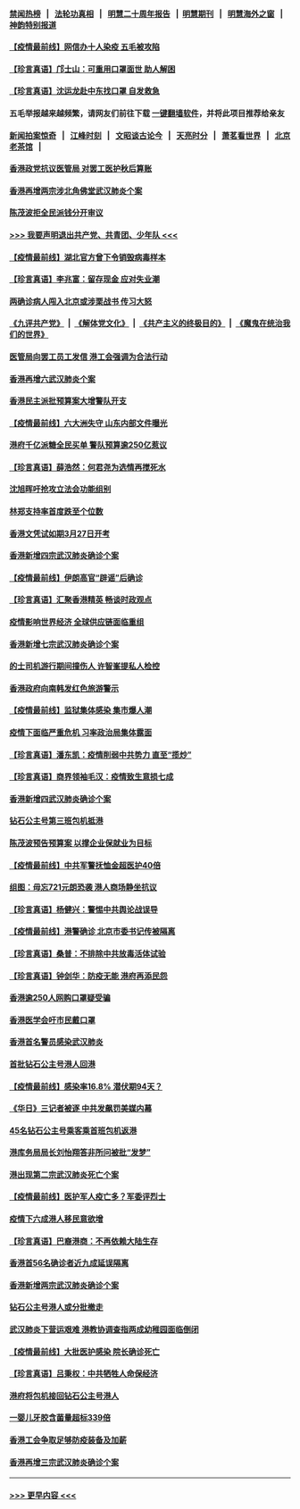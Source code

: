 #### [禁闻热榜](热点新闻.md?=0)  &nbsp;&nbsp;|&nbsp;&nbsp; [法轮功真相](https://github.com/gfw-breaker/truth/blob/master/README.md?=0) &nbsp;&nbsp;|&nbsp;&nbsp; [明慧二十周年报告](https://github.com/gfw-breaker/mh-reports/blob/master/README.md?=0) &nbsp;&nbsp;|&nbsp;&nbsp;[明慧期刊](https://github.com/gfw-breaker/mh-qikan) &nbsp;&nbsp;|&nbsp;&nbsp; [明慧海外之窗](https://github.com/gfw-breaker/mh-news/blob/master/README.md?=0) &nbsp;&nbsp;|&nbsp;&nbsp; [神韵特别报道](https://github.com/gfw-breaker/mh-news/blob/master/shenyun.md?=0)
#### [【疫情最前线】网信办十人染疫 五毛被攻陷](../pages/nsc415/n11903757.md?t=03011302) 
#### [【珍言真语】邝士山：可重用口罩面世 助人解困](../pages/nsc415/n11903875.md?t=03011302) 
#### [【珍言真语】沈运龙赴中东找口罩 自发救急](../pages/nsc415/n11903291.md?t=03011302) 
#### 五毛举报越来越频繁，请网友们前往下载 [一键翻墙软件](https://github.com/gfw-breaker/ssr-accounts)，并将此项目推荐给亲友
#### [新闻拍案惊奇](https://github.com/gfw-breaker/banned-news/blob/master/pages/link4.md) &nbsp;&nbsp;|&nbsp;&nbsp; [江峰时刻](https://github.com/gfw-breaker/banned-news/blob/master/pages/link4.md) &nbsp;&nbsp;|&nbsp;&nbsp; [文昭谈古论今](https://github.com/gfw-breaker/banned-news/blob/master/pages/link4.md) &nbsp;&nbsp;|&nbsp;&nbsp; [天亮时分](https://github.com/gfw-breaker/banned-news/blob/master/pages/link4.md) &nbsp;&nbsp;|&nbsp;&nbsp; [萧茗看世界](https://github.com/gfw-breaker/banned-news/blob/master/pages/link4.md) &nbsp;&nbsp;|&nbsp;&nbsp; [北京老茶馆](https://github.com/gfw-breaker/banned-news/blob/master/pages/link4.md) &nbsp;&nbsp;|&nbsp;&nbsp; 
#### [香港政党抗议医管局 对罢工医护秋后算账](../pages/nsc415/n11901746.md?t=03011302) 
#### [香港再增两宗涉北角佛堂武汉肺炎个案](../pages/nsc415/n11901737.md?t=03011302) 
#### [陈茂波拒全民派钱分开审议](../pages/nsc415/n11901672.md?t=03011302) 
#### [>>> 我要声明退出共产党、共青团、少年队 <<<](https://github.com/begood0513/goodnews/blob/master/quit/letter.md) 
#### [【疫情最前线】湖北官方曾下令销毁病毒样本](../pages/nsc415/n11901518.md?t=03011302) 
#### [【珍言真语】李兆富：留存现金 应对失业潮](../pages/nsc415/n11901448.md?t=03011302) 
#### [两确诊病人闯入北京或涉栗战书 传习大怒](../pages/nsc415/n11901180.md?t=03011302) 
#### [《九评共产党》](https://github.com/begood0513/9ping.md/blob/master/README.md) &nbsp;|&nbsp; [《解体党文化》](../../../../jtdwh.md/blob/master/README.md)  &nbsp;|&nbsp; [《共产主义的终极目的》](../../../../gczydzjmd.md/blob/master/README.md) &nbsp;|&nbsp; [《魔鬼在统治我们的世界》](../../../../mgztzwmdsj.md/blob/master/README.md) 
#### [医管局向罢工员工发信 港工会强调为合法行动](../pages/nsc415/n11898870.md?t=03011302) 
#### [香港再增六武汉肺炎个案](../pages/nsc415/n11898843.md?t=03011302) 
#### [香港民主派批预算案大增警队开支](../pages/nsc415/n11898813.md?t=03011302) 
#### [【疫情最前线】六大洲失守 山东内部文件曝光](../pages/nsc415/n11898455.md?t=03011302) 
#### [港府千亿派糖全民买单 警队预算逾250亿惹议](../pages/nsc415/n11898608.md?t=03011302) 
#### [【珍言真语】薛浩然：何君尧为选情再搅死水](../pages/nsc415/n11898269.md?t=03011302) 
#### [沈旭晖吁抢攻立法会功能组别](../pages/nsc415/n11896084.md?t=03011302) 
#### [林郑支持率首度跌至个位数](../pages/nsc415/n11896058.md?t=03011302) 
#### [香港文凭试如期3月27日开考](../pages/nsc415/n11896055.md?t=03011302) 
#### [香港新增四宗武汉肺炎确诊个案](../pages/nsc415/n11896040.md?t=03011302) 
#### [【疫情最前线】伊朗高官“辟谣”后确诊](../pages/nsc415/n11895902.md?t=03011302) 
#### [【珍言真语】汇聚香港精英 畅谈时政观点](../pages/nsc415/n11895733.md?t=03011302) 
#### [疫情影响世界经济 全球供应链面临重组](../pages/nsc415/n11895634.md?t=03011302) 
#### [香港新增七宗武汉肺炎确诊个案](../pages/nsc415/n11893498.md?t=03011302) 
#### [的士司机游行期间撞伤人 许智峯提私人检控](../pages/nsc415/n11893483.md?t=03011302) 
#### [香港政府向南韩发红色旅游警示](../pages/nsc415/n11893398.md?t=03011302) 
#### [【疫情最前线】监狱集体感染 集市爆人潮](../pages/nsc415/n11893181.md?t=03011302) 
#### [疫情下面临严重危机  习率政治局集体露面](../pages/nsc415/n11893305.md?t=03011302) 
#### [【珍言真语】潘东凯：疫情削弱中共势力 直至“揽炒”](../pages/nsc415/n11892866.md?t=03011302) 
#### [【珍言真语】商界领袖毛汉：疫情致生意损七成](../pages/nsc415/n11890348.md?t=03011302) 
#### [香港新增四武汉肺炎确诊个案](../pages/nsc415/n11890610.md?t=03011302) 
#### [钻石公主号第三班包机抵港](../pages/nsc415/n11890645.md?t=03011302) 
#### [陈茂波预告预算案 以撑企业保就业为目标](../pages/nsc415/n11890574.md?t=03011302) 
#### [【疫情最前线】中共军警抚恤金超医护40倍](../pages/nsc415/n11890458.md?t=03011302) 
#### [组图：毋忘721元朗恐袭 港人商场静坐抗议](../pages/nsc415/n11876882.md?t=03011302) 
#### [【珍言真语】杨健兴：警惕中共舆论战误导](../pages/nsc415/n11888131.md?t=03011302) 
#### [【疫情最前线】港警确诊 北京市委书记传被隔离](../pages/nsc415/n11886872.md?t=03011302) 
#### [【珍言真语】桑普：不排除中共放毒活体试验](../pages/nsc415/n11886832.md?t=03011302) 
#### [【珍言真语】钟剑华：防疫无能 港府再添民怨](../pages/nsc415/n11884504.md?t=03011302) 
#### [香港逾250人网购口罩疑受骗](../pages/nsc415/n11884388.md?t=03011302) 
#### [香港医学会吁市民戴口罩](../pages/nsc415/n11884367.md?t=03011302) 
#### [香港首名警员感染武汉肺炎](../pages/nsc415/n11884357.md?t=03011302) 
#### [首批钻石公主号港人回港](../pages/nsc415/n11884333.md?t=03011302) 
#### [【疫情最前线】感染率16.8% 潜伏期94天？](../pages/nsc415/n11884256.md?t=03011302) 
#### [《华日》三记者被逐 中共发飙罚美媒内幕](../pages/nsc415/n11884184.md?t=03011302) 
#### [45名钻石公主号乘客乘首班包机返港](../pages/nsc415/n11881770.md?t=03011302) 
#### [港库务局局长刘怡翔答非所问被批“发梦”](../pages/nsc415/n11881752.md?t=03011302) 
#### [港出现第二宗武汉肺炎死亡个案](../pages/nsc415/n11881736.md?t=03011302) 
#### [【疫情最前线】医护军人疫亡多？军委评烈士](../pages/nsc415/n11881655.md?t=03011302) 
#### [疫情下六成港人移民意欲增](../pages/nsc415/n11881699.md?t=03011302) 
#### [【珍言真语】巴裔港商：不再依赖大陆生存](../pages/nsc415/n11881126.md?t=03011302) 
#### [香港首56名确诊者近九成延误隔离](../pages/nsc415/n11879079.md?t=03011302) 
#### [香港新增两宗武汉肺炎确诊个案](../pages/nsc415/n11879064.md?t=03011302) 
#### [钻石公主号港人或分批撤走](../pages/nsc415/n11879029.md?t=03011302) 
#### [武汉肺炎下营运艰难 港教协调查指两成幼稚园面临倒闭](../pages/nsc415/n11878989.md?t=03011302) 
#### [【疫情最前线】大批医护感染 院长确诊死亡](../pages/nsc415/n11878595.md?t=03011302) 
#### [【珍言真语】吕秉权：中共牺牲人命保经济](../pages/nsc415/n11878390.md?t=03011302) 
#### [港府将包机接回钻石公主号港人](../pages/nsc415/n11876352.md?t=03011302) 
#### [一婴儿牙胶含菌量超标339倍](../pages/nsc415/n11876336.md?t=03011302) 
#### [香港工会争取足够防疫装备及加薪](../pages/nsc415/n11876313.md?t=03011302) 
#### [香港再增三宗武汉肺炎确诊个案](../pages/nsc415/n11876297.md?t=03011302) 

----
#### [ >>> 更早内容 <<< ](../indexes/nsc415-earlier.md)
